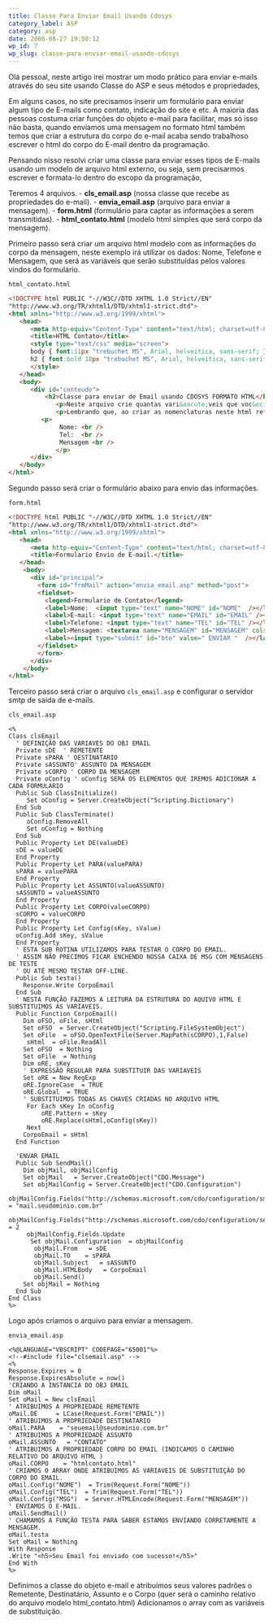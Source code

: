 ```yaml
---
title: Classe Para Enviar Email Usando Cdosys
category_label: ASP
category: asp
date: 2008-08-27 19:50:12
wp_id: 7
wp_slug: classe-para-enviar-email-usando-cdosys
---
```


Olá pessoal, neste artigo irei mostrar um modo prático para enviar e-mails através do seu site usando Classe do ASP e seus métodos e propriedades,

Em alguns casos, no site precisamos inserir um formulário para enviar algum tipo de E-mails como contato, indicação do site e etc. A maioria das pessoas costuma criar funções do objeto e-mail para facilitar, mas só isso não basta, quando enviamos uma mensagem no formato html também temos que criar a estrutura do corpo do e-mail acaba sendo trabalhoso escrever o html do corpo do E-mail dentro da programação.

Pensando nisso resolvi criar uma classe para enviar esses tipos de E-mails usando um modelo de arquivo html externo, ou seja, sem precisarmos escrever e formata-lo dentro do escopo da programação,

Teremos 4 arquivos.
- **cls_email.asp** (nossa classe que recebe as propriedades do e-mail).
- **envia_email.asp** (arquivo para enviar a mensagem).
- **form.html** (formulário para captar as informações a serem transmitidas).
- **html_contato.html** (modelo html simples que será corpo da mensagem).

Primeiro passo será criar um arquivo html modelo com as informações do corpo da mensagem, neste exemplo irá utilizar os dados: Nome, Telefone e Mensagem, que será as variáveis que serão substituídas pelos valores vindos do formulário.

`html_contato.html`

```html
<!DOCTYPE html PUBLIC "-//W3C//DTD XHTML 1.0 Strict//EN"
"http://www.w3.org/TR/xhtml1/DTD/xhtml1-strict.dtd">
<html xmlns="http://www.w3.org/1999/xhtml">
   <head>
      <meta http-equiv="Content-Type" content="text/html; charset=utf-8" />
      <title>HTML Contato</title>
      <style type="text/css" media="screen">
      body { font:11px "trebuchet MS", Arial, helveitica, sans-serif; }
      h2 { font:bold 18px "trebuchet MS", Arial, helveitica, sans-serif }
      </style>
   </head>
   <body>
      <div id="conteudo">
          <h2>Classe para enviar de Email usando CDOSYS FORMATO HTML</h2>
             <p>Neste arquivo crie quantas vari&aacute;veis que voc&ecirc; achar necess&aacute;rio. dentro das chaves </p>
             <p>Lembrando que, ao criar as nomenclaturas neste html ref. as vari&aacute;veis n&atilde;o esque&ccedil;a </p>
         <p>
              Nome: <br />
              Tel:  <br />
              Mensagem <br />
             </p>
      </div>
   </body>
</html>
```

Segundo passo será criar o formulário abaixo para envio das informações.

`form.html`

```html
<!DOCTYPE html PUBLIC "-//W3C//DTD XHTML 1.0 Strict//EN"
"http://www.w3.org/TR/xhtml1/DTD/xhtml1-strict.dtd">
<html xmlns="http://www.w3.org/1999/xhtml">
   <head>
      <meta http-equiv="Content-Type" content="text/html; charset=utf-8" />
      <title>Formulario Envio de E-mail.</title>
   </head>
    <body>
      <div id="principal">
        <form id="frmMail" action="envia_email.asp" method="post">
        <fieldset>
          <legend>Formulario de Contato</legend>
          <label>Nome:  <input type="text" name="NOME" id="NOME"  /></label>
          <label>E-mail: <input type="text" name="EMAIL" id="EMAIL" /></label>
          <label>Telefone: <input type="text" name="TEL" id="TEL" /></label>
          <label>Mensagem: <textarea name="MENSAGEM" id="MENSAGEM" cols="" rows=""></textarea></label>
          <label><input type="submit" id="bto" value=" ENVIAR "  /></label>
        </fieldset>
        </form>
      </div>
    </body>
</html>
```

Terceiro passo será criar o arquivo `cls_email.asp` e configurar o servidor smtp de saída de e-mails.

`cls_email.asp`

```VB.NET
<%
Class clsEmail
  ' DEFINIÇÃO DAS VARIAVES DO OBJ EMAIL
  Private sDE  ' REMETENTE
  Private sPARA ' DESTINATARIO
  Private sASSUNTO' ASSUNTO DA MENSAGEM
  Private sCORPO ' CORPO DA MENSAGEM
  Private oConfig ' oConfig SERÁ OS ELEMENTOS QUE IREMOS ADICIONAR A CADA FORMULARIO
  Public Sub ClassInitialize()
     Set oConfig = Server.CreateObject("Scripting.Dictionary")
  End Sub
  Public Sub ClassTerminate()
     oConfig.RemoveAll
     Set oConfig = Nothing
  End Sub
  Public Property Let DE(valueDE)
  sDE = valueDE
  End Property
  Public Property Let PARA(valuePARA)
  sPARA = valuePARA
  End Property
  Public Property Let ASSUNTO(valueASSUNTO)
  sASSUNTO = valueASSUNTO
  End Property
  Public Property Let CORPO(valueCORPO)
  sCORPO = valueCORPO
  End Property
  Public Property Let Config(sKey, sValue)
  oConfig.Add sKey, sValue
  End Property
  ' ESTA SUB ROTINA UTILIZAMOS PARA TESTAR O CORPO DO EMAIL.
  ' ASSIM NÃO PRECIMOS FICAR ENCHENDO NOSSA CAIXA DE MSG COM MENSAGENS DE TESTE
  ' OU ATÉ MESMO TESTAR OFF-LINE.
  Public Sub testa()
    Response.Write CorpoEmail
  End Sub
  ' NESTA FUNÇÃO FAZEMOS A LEITURA DA ESTRUTURA DO AQUIVO HTML E SUBSTITUIMOS AS VARIAVEIS.
  Public Function CorpoEmail()
    Dim oFSO, oFile, sHtml
    Set oFSO  = Server.CreateObject("Scripting.FileSystemObject")
    Set oFile  = oFSO.OpenTextFile(Server.MapPath(sCORPO),1,False)
     sHtml  = oFile.ReadAll
    Set oFSO  = Nothing
    Set oFile  = Nothing
    Dim oRE, sKey
    ' EXPRESSÃO REGULAR PARA SUBSTITUIR DAS VARIAVEIS
    Set oRE = New RegExp
    oRE.IgnoreCase  = TRUE
    oRE.Global  = TRUE
    ' SUBSTITUIMOS TODAS AS CHAVES CRIADAS NO ARQUIVO HTML
     For Each sKey In oConfig
         oRE.Pattern = sKey 
         oRE.Replace(sHtml,oConfig(sKey))
     Next
    CorpoEmail = sHtml
  End Function

  'ENVAR EMAIL 
  Public Sub SendMail()
    Dim objMail, objMailConfig
    Set objMail   = Server.CreateObject("CDO.Message")
    Set objMailConfig = Server.CreateObject("CDO.Configuration")
     objMailConfig.Fields("http://schemas.microsoft.com/cdo/configuration/smtpserver")  = "mail.seudominio.com.br"
     objMailConfig.Fields("http://schemas.microsoft.com/cdo/configuration/sendusing") = 2
     objMailConfig.Fields.Update
      Set objMail.Configuration  = objMailConfig
       objMail.From   = sDE
       objMail.TO    = sPARA
       objMail.Subject   = sASSUNTO
       objMail.HTMLBody   = CorpoEmail
       objMail.Send()
    Set objMail = Nothing
  End Sub
End Class
%>
```

Logo após criamos o arquivo para enviar a mensagem.

`envia_email.asp`

```VB.NET
<%@LANGUAGE="VBSCRIPT" CODEPAGE="65001"%>
<!--#include file="clsemail.asp" -->
<%
Response.Expires = 0
Response.ExpiresAbsolute = now()
'CRIANDO A INSTANCIA DO OBJ EMAIL
Dim oMail
Set oMail = New clsEmail
' ATRIBUIMOS A PROPRIEDADE REMETENTE 
oMail.DE     = LCase(Request.Form("EMAIL"))
' ATRIBUIMOS A PROPRIEDADE DESTINATARIO
oMail.PARA    = "seuemail@seudominio.com.br"
' ATRIBUIMOS A PROPRIEDADE ASSUNTO
oMail.ASSUNTO   = "CONTATO"
' ATRIBUIMOS A PROPRIEDADE CORPO DO EMAIL (INDICAMOS O CAMINHO RELATIVO DO ARQUIVO HTML )
oMail.CORPO    = "htmlcontato.html"
' CRIAMOS O ARRAY ONDE ATRIBUIMOS AS VARIAVEIS DE SUBSTITUIÇÂO DO CORPO DO EMAIL.
oMail.Config("NOME")  = Trim(Request.Form("NOME"))
oMail.Config("TEL")  = Trim(Request.Form("TEL"))
oMail.Config("MSG")  = Server.HTMLEncode(Request.Form("MENSAGEM"))
' ENVIAMOS O E-MAIL.
oMail.SendMail()
' CHAMAMOS A FUNÇÃO TESTA PARA SABER ESTAMOS ENVIANDO CORRETAMENTE A MENSAGEM.
oMail.testa
Set oMail = Nothing
With Response
.Write "<h5>Seu Email foi enviado com sucesso!</h5>"
End With
%>
```

Definimos a classe do objeto e-mail e atribuímos seus valores padrões o Remetente, Destinatário, Assunto e o Corpo (quer será o caminho relativo do arquivo modelo html_contato.html)
Adicionamos o array com as variáveis de substituição.

